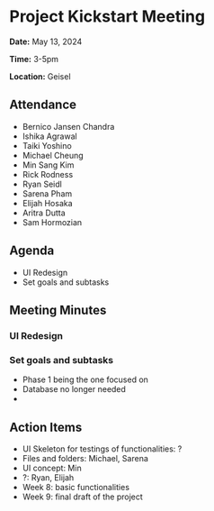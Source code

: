 # Project Kickstart Meeting
**Date:** May 13, 2024

**Time:** 3-5pm

**Location:** Geisel

## Attendance
- Bernico Jansen Chandra
- Ishika Agrawal
- Taiki Yoshino
- Michael Cheung
- Min Sang Kim
- Rick Rodness
- Ryan Seidl
- Sarena Pham
- Elijah Hosaka
- Aritra Dutta
- Sam Hormozian

## Agenda
+ UI Redesign
+ Set goals and subtasks

## Meeting Minutes
### UI Redesign


### Set goals and subtasks
- Phase 1 being the one focused on
- Database no longer needed
- 

## Action Items
- UI Skeleton for testings of functionalities: ?
- Files and folders: Michael, Sarena
- UI concept: Min
- ?: Ryan, Elijah
- Week 8: basic functionalities
- Week 9: final draft of the project
